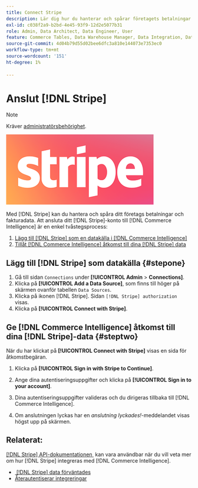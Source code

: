 ```yaml
---
title: Connect Stripe
description: Lär dig hur du hanterar och spårar företagets betalningar och fakturadata.
exl-id: c038f2a9-b2bd-4e45-93f9-12d2e5077b31
role: Admin, Data Architect, Data Engineer, User
feature: Commerce Tables, Data Warehouse Manager, Data Integration, Data Import/Export
source-git-commit: 4d04b79d55d02bee6dfc3a810e144073e7353ec0
workflow-type: tm+mt
source-wordcount: '151'
ht-degree: 1%

---
```


# Anslut [!DNL Stripe]

>[!NOTE]
>
>Kräver [administratörsbehörighet](../../../administrator/user-management/user-management.md).

![Stripe-logotyp](../../../assets/stripe-logo.png)

Med [!DNL Stripe] kan du hantera och spåra ditt företags betalningar och fakturadata. Att ansluta ditt [!DNL Stripe]-konto till [!DNL Commerce Intelligence] är en enkel tvåstegsprocess:

1. [Lägg till [!DNL Stripe] som en datakälla i [!DNL Commerce Intelligence]](#stepone)
1. [Tillåt [!DNL Commerce Intelligence] åtkomst till dina [!DNL Stripe] data](#steptwo)

## Lägg till [!DNL Stripe] som datakälla {#stepone}

1. Gå till sidan `Connections` under **[!UICONTROL Admin** > **Connections]**.
1. Klicka på **[!UICONTROL Add a Data Source]**, som finns till höger på skärmen ovanför tabellen `Data Sources`.
1. Klicka på ikonen [!DNL Stripe]. Sidan `[!DNL Stripe] authorization` visas.
1. Klicka på **[!UICONTROL Connect with Stripe]**.

## Ge [!DNL Commerce Intelligence] åtkomst till dina [!DNL Stripe]-data {#steptwo}

När du har klickat på **[!UICONTROL Connect with Stripe]** visas en sida för åtkomstbegäran.

1. Klicka på **[!UICONTROL Sign in with Stripe to Continue]**.

1. Ange dina autentiseringsuppgifter och klicka på **[!UICONTROL Sign in to your account]**.

1. Dina autentiseringsuppgifter valideras och du dirigeras tillbaka till [!DNL Commerce Intelligence].

1. Om anslutningen lyckas har en *anslutning lyckades!*-meddelandet visas högst upp på skärmen.

## Relaterat:

[[!DNL Stripe] API-dokumentationen &#x200B;](https://stripe.com/docs/api) kan vara användbar när du vill veta mer om hur [!DNL Stripe] integreras med [!DNL Commerce Intelligence].

* [&#x200B; [!DNL Stripe] data förväntades](../integrations/stripe-data.md)
* [Återautentiserar integreringar](https://experienceleague.adobe.com/docs/commerce-knowledge-base/kb/how-to/mbi-reauthenticating-integrations.html)
